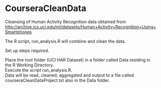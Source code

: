 # CourseraCleanData

Cleansing of Human Activity Recognition data obtained from http://archive.ics.uci.edu/ml/datasets/Human+Activity+Recognition+Using+Smartphones

The R script, run_analysis.R will combine and clean the data.

Set up steps required.

Place the root folder (UCI HAR Dataset) in a folder called Data residing in the R Working Directory.  
Execute the script run_analysis.R.  
Data will be read, cleaned, aggregated and output to a file called courseraCleanDataProject.txt also in the Data folder.  
